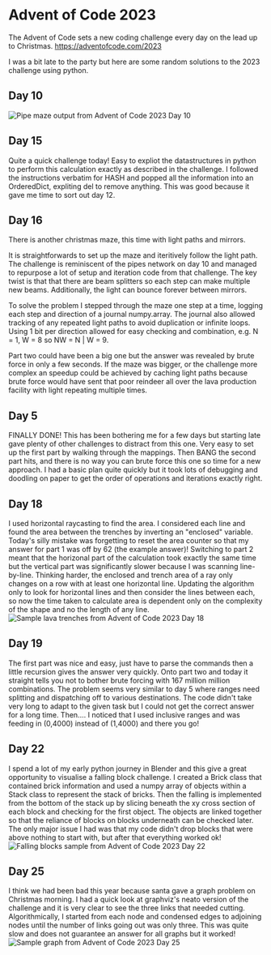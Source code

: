 Advent of Code 2023
===================

  The Advent of Code sets a new coding challenge every day on the lead up to Christmas. 
  https://adventofcode.com/2023

  I was a bit late to the party but here are some random solutions to the 2023 challenge using python.


Day 10
------
  ![Pipe maze output from Advent of Code 2023 Day 10](Day10.png)


Day 15
------
  Quite a quick challenge today! Easy to expliot the datastructures in python to perform this calculation exactly as described in the challenge. I followed the instructions verbatim for HASH and popped all the information into an OrderedDict, expliting del to remove anything. This was good because it gave me time to sort out day 12.


Day 16
------
  There is another christmas maze, this time with light paths and mirrors.

  It is straightforwards to set up the maze and iteritively follow the light path. 
  The challenge is reminiscent of the pipes network on day 10 and 
    managed to repurpose a lot of setup and iteration code from that challenge.
  The key twist is that that there are beam splitters so each step can make multiple new beams.
  Additionally, the light can bounce forever between mirrors.
    
  To solve the problem I stepped through the maze one step at a time,
    logging each step and direction of a journal numpy.array.
  The journal also allowed tracking of any repeated light paths to avoid duplication or infinite loops.
  Using 1 bit per direction allowed for easy checking and combination, e.g. N = 1, W = 8 so NW = N | W = 9.

  Part two could have been a big one but the answer was revealed by brute force in only a few seconds.
  If the maze was bigger, or the challenge more complex an speedup could be achieved by caching
  light paths because brute force would have sent that poor reindeer all over the lava production facility
  with light repeating multiple times.
  

Day 5
-----
  FINALLY DONE! This has been bothering me for a few days but starting late gave plenty of other challenges to distract from this one.
  Very easy to set up the first part by walking through the mappings. 
  Then BANG the second part hits, and there is no way you can brute force this one so time for a new approach. 
  I had a basic plan quite quickly but it took lots of debugging and doodling on paper to get the order of operations and iterations exactly right.

Day 18
------
  I used horizontal raycasting to find the area.
  I considered each line and found the area between the trenches by inverting an "enclosed" variable.
  Today's silly mistake was forgetting to reset the area counter so that my answer for part 1 was off by 62 (the example answer)!
  Switching to part 2 meant that the horizonal part of the calculation took exactly the same time
  but the vertical part was significantly slower because I was scanning line-by-line.
  Thinking harder, the enclosed and trench area of a ray only changes on a row with at least one horizontal line.
  Updating the algorithm only to look for horizontal lines and then consider the lines between each,
  so now the time taken to calculate area is dependent only on the complexity of the shape and no the length of any line.
  ![Sample lava trenches from Advent of Code 2023 Day 18](Day18.png)


Day 19
------
  The first part was nice and easy, just have to parse the commands
  then a little recursion gives the answer very quickly.
  Onto part two and today it straight tells you not to bother brute forcing with 167 million million combinations.
  The problem seems very similar to day 5 where ranges need splitting and dispatching off to various destinations.
  The code didn't take very long to adapt to the given task but I could not get the correct answer for a long time.
  Then.... I noticed that  I used inclusive ranges and was feeding in  (0,4000) instead of (1,4000) and there you go!

Day 22
------
  I spend a lot of my early python journey in Blender and this give a great opportunity to visualise a falling block challenge.
  I created a Brick class that contained brick information and used a numpy array of objects within a Stack class to represent the stack of bricks.
  Then the falling is implemented from the bottom of the stack up by slicing beneath the xy cross section of each block and checking for the first object.
  The objects are linked together so that the reliance of blocks on blocks underneath can be checked later.
  The only major issue I had was that my code didn't drop blocks that were above nothing to start with, but after that everything worked ok!
  ![Falling blocks sample from Advent of Code 2023 Day 22](Day22.gif)

Day 25
------
  I think we had been bad this year because santa gave a graph problem on Christmas morning.
  I had a quick look at graphviz's neato version of the challenge and it is very clear to see the three links that needed cutting. 
  Algorithmically, I started from each node and condensed edges to adjoining nodes until the number of links going out was only three. 
  This was quite slow and does not guarantee an answer for all graphs but it worked!
  ![Sample graph from Advent of Code 2023 Day 25](Day25.png)

  
